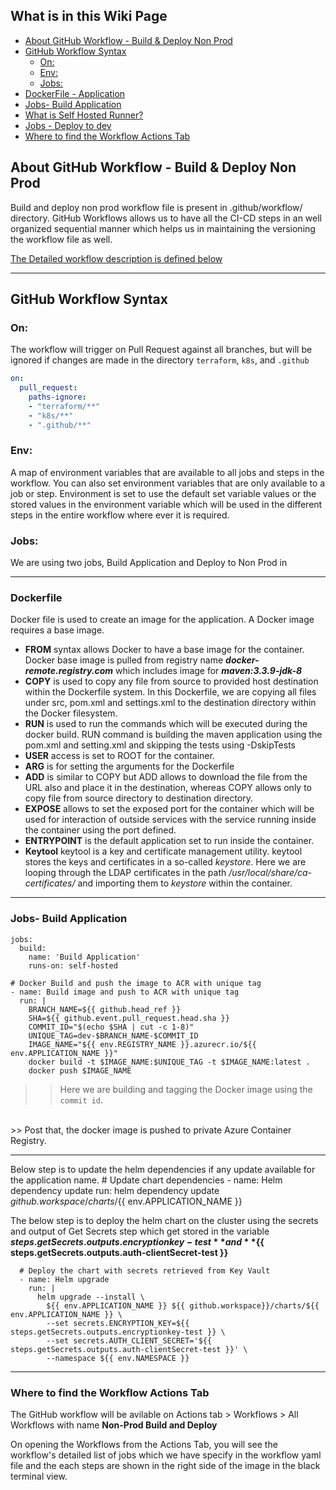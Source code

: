 ## What is in this Wiki Page
- [About GitHub Workflow - Build & Deploy Non Prod](#about-github-workflow---build---deploy-non-prod)
- [GitHub Workflow Syntax](#github-workflow-syntax)
  * [On:](#on)
  * [Env:](#env)
  * [Jobs:](#jobs)
- [DockerFile - Application](#Dockerfile)
- [Jobs- Build Application](#jobs--build-application)
- [What is Self Hosted Runner?](#what-is-self-hosted-runner)
- [Jobs - Deploy to dev](#jobs---deploy-to-dev)
- [Where to find the Workflow Actions Tab](#where-to-find-the-workflow-actions-tab)

 

## About GitHub Workflow - Build & Deploy Non Prod
Build and deploy non prod workflow file is present in .github/workflow/ directory. GitHub Workflows allows us to have all the CI-CD steps in an well organized sequential manner which helps us in maintaining the versioning the workflow file as well.

 

[The Detailed workflow description is defined below](#github-workflow-syntax)

 

***
## GitHub Workflow Syntax

 

### On:
The workflow will trigger on Pull Request against all branches, but will be ignored if changes are made in the directory `terraform`, `k8s`, and `.github`

 

```yaml
on: 
  pull_request:
    paths-ignore:
    - "terraform/**"
    - "k8s/**"
    - ".github/**"
```

 

### Env:
A map of environment variables that are available to all jobs and steps in the workflow. You can also set environment variables that are only available to a job or step. Environment is set to use the default set variable values or the stored values in the environment variable which will be used in the different steps in the entire workflow where ever it is required.

 

### Jobs:
We are using two jobs, Build Application and Deploy to Non Prod in

 

***

 

### Dockerfile
Docker file is used to create an image for the application. A Docker image requires a base image.

 

* **FROM** syntax allows Docker to have a base image for the container.
  Docker base image is pulled from registry name _**docker-remote.registry.com**_ which includes image for _**maven:3.3.9-jdk-8**_
* **COPY** is used to copy any file from source to provided host destination within the Dockerfile system.
  In this Dockerfile, we are copying all files under src, pom.xml and settings.xml to the destination directory within the Docker filesystem.
* **RUN** is used to run the commands which will be executed during the docker build.
  RUN command is building the maven application using the pom.xml and setting.xml and skipping the tests using -DskipTests
* **USER** access is set to ROOT for the container.
* **ARG** is for setting the arguments for the Dockerfile 
* **ADD** is similar to COPY but ADD allows to download the file from the URL also and place it in the destination, whereas COPY allows only to copy file from source directory to destination directory.
* **EXPOSE** allows to set the exposed port for the container which will be used for interaction of outside services with the service running inside the container using the port defined.
* **ENTRYPOINT** is the default application set to run inside the container.
* **Keytool** keytool is a key and certificate management utility. keytool stores the keys and certificates in a so-called *keystore*. Here we are looping through the LDAP certificates in the path */usr/local/share/ca-certificates/* and importing them to *keystore* within the container.

 

***
### Jobs- Build Application

 

    jobs:
      build:
        name: 'Build Application'
        runs-on: self-hosted
  
    # Docker Build and push the image to ACR with unique tag
    - name: Build image and push to ACR with unique tag
      run: |
        BRANCH_NAME=${{ github.head_ref }}
        SHA=${{ github.event.pull_request.head.sha }}
        COMMIT_ID="$(echo $SHA | cut -c 1-8)"        
        UNIQUE_TAG=dev-$BRANCH_NAME-$COMMIT_ID
        IMAGE_NAME="${{ env.REGISTRY_NAME }}.azurecr.io/${{ env.APPLICATION_NAME }}"
        docker build -t $IMAGE_NAME:$UNIQUE_TAG -t $IMAGE_NAME:latest .
        docker push $IMAGE_NAME

 

>> Here we are building and tagging the Docker image using the `commit id`.
<br/>
>> Post that, the docker image is pushed to private Azure Container Registry.

 

***
<!---
### Jobs - Deploy to dev

 

Deploying to dev is a Github Actions Job that deploys the docker image onto the dev environment into AKS. Deploying to dev is dependent on the Build step to finish.

 

Set AKS context is for creating the namespace on the specified resource group and cluster name as in with: parameters declared under env syntax in workflow file. This step will use the **AZURE_DEPLOY_CREDENTIALS** stored in secrets of GitHub actions.

 

      - name: Setting AKS set context  
        uses: azure/aks-set-context@v1
        with:
            creds: ${{ secrets.AZURE_DEPLOY_CREDENTIALS }}
            resource-group: ${{ env.RESOURCE_GROUP }}
            cluster-name: ${{ env.CLUSTER_NAME }}
  
Below step will install the helm on the node agent of GitHub actions which will be used further for **helm upgrade**  
      # Setup Helm
      - name: Install Helm
        uses: azure/setup-helm@v1
        with:
          version: ${{ env.HELM_VERSION }}
--->

 

Below step is to update the helm dependencies if any update available for the application name.
      # Update chart dependencies
      - name: Helm dependency update
        run: helm dependency update ${{ github.workspace }}/charts/${{ env.APPLICATION_NAME }}

 

The below step is to deploy the helm chart on the cluster using the secrets and output of Get Secrets step which get stored in the variable 
**${{ steps.getSecrets.outputs.encryptionkey-test }}** and **${{ steps.getSecrets.outputs.auth-clientSecret-test }}**

 

      # Deploy the chart with secrets retrieved from Key Vault
      - name: Helm upgrade
        run: |
          helm upgrade --install \
            ${{ env.APPLICATION_NAME }} ${{ github.workspace}}/charts/${{ env.APPLICATION_NAME }} \
            --set secrets.ENCRYPTION_KEY=${{ steps.getSecrets.outputs.encryptionkey-test }} \
            --set secrets.AUTH_CLIENT_SECRET='${{ steps.getSecrets.outputs.auth-clientSecret-test }}' \
            --namespace ${{ env.NAMESPACE }}

 

***

 

### Where to find the Workflow Actions Tab
The GitHub workflow will be avilable on Actions tab > Workflows > All Workflows with name **Non-Prod Build and Deploy**

 

On opening the Workflows from the Actions Tab, you will see the workflow's detailed list of jobs which we have specify in the workflow yaml file and the each steps are shown in the right side of the image in the black terminal view.